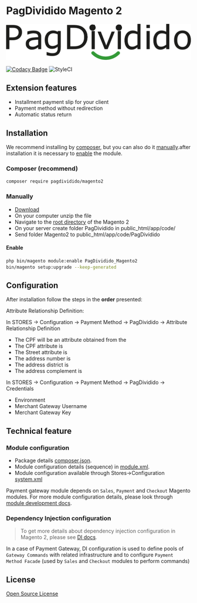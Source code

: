 # PagDividido Magento 2
![PagDividido](view/adminhtml/web/images/logo.svg)

[![Codacy Badge](https://api.codacy.com/project/badge/Grade/9c8e5a8ae6354821bf2f990a4d0ff397)](https://www.codacy.com/manual/PagDividido/magento2?utm_source=github.com&amp;utm_medium=referral&amp;utm_content=pagdividido/magento2&amp;utm_campaign=Badge_Grade) ![StyleCI](https://github.styleci.io/repos/257997111/shield?branch=master)

## Extension features

*   Installment payment slip for your client
*   Payment method without redirection
*   Automatic status return

## Installation

We recommend installing by [composer](README.md#via-composer), but you can also do it [manually](README.md#manual).after installation it is necessary to [enable](README.md#enable) the module.

### Composer (recommend)

``` sh
composer require pagdividido/magento2
```

### Manually

*   [Download](https://github.com/pagdividido/magento2/archive/master.zip)
*   On your computer unzip the file
*   Navigate to the [root directory](https://devdocs.magento.com/guides/v2.3/install-gde/basics/basics_docroot.html) of the Magento 2
*   On your server create folder PagDividido in public_html/app/code/
*   Send folder Magento2 to public_html/app/code/PagDividido

#### Enable

``` sh
php bin/magento module:enable PagDividido_Magento2
bin/magento setup:upgrade --keep-generated 
```

## Configuration

After installation follow the steps in the **order** presented:

Attribute Relationship Definition:

In STORES -> Configuration -> Payment Method -> PagDividido -> Attribute Relationship Definition

*   The CPF will be an attribute obtained from the
*   The CPF attribute is
*   The Street attribute is
*   The address number is
*   The address district is
*   The address complement is

In STORES -> Configuration -> Payment Method -> PagDividido -> Credentials

*   Environment
*   Merchant Gateway Username
*   Merchant Gateway Key

## Technical feature

### Module configuration
*   Package details [composer.json](composer.json).
*   Module configuration details (sequence) in [module.xml](etc/module.xml).
*   Module configuration available through Stores->Configuration [system.xml](etc/adminhtml/system.xml)

Payment gateway module depends on `Sales`, `Payment` and `Checkout` Magento modules.
For more module configuration details, please look through [module development docs](http://devdocs.magento.com/guides/v2.0/extension-dev-guide/module-load-order.html).

### Dependency Injection configuration
> To get more details about dependency injection configuration in Magento 2, please see [DI docs](http://devdocs.magento.com/guides/v2.0/extension-dev-guide/depend-inj.html).

In a case of Payment Gateway, DI configuration is used to define pools of `Gateway Commands` with related infrastructure and to configure `Payment Method Facade` (used by `Sales` and `Checkout` modules to perform commands)

## License
[Open Source License](LICENSE.txt)

